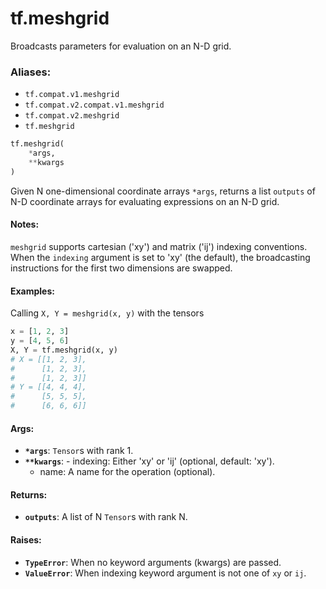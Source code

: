 <div itemscope itemtype="http://developers.google.com/ReferenceObject">
<meta itemprop="name" content="tf.meshgrid" />
<meta itemprop="path" content="Stable" />
</div>

# tf.meshgrid

Broadcasts parameters for evaluation on an N-D grid.

### Aliases:

* `tf.compat.v1.meshgrid`
* `tf.compat.v2.compat.v1.meshgrid`
* `tf.compat.v2.meshgrid`
* `tf.meshgrid`

``` python
tf.meshgrid(
    *args,
    **kwargs
)
```

<!-- Placeholder for "Used in" -->

Given N one-dimensional coordinate arrays `*args`, returns a list `outputs`
of N-D coordinate arrays for evaluating expressions on an N-D grid.

#### Notes:



`meshgrid` supports cartesian ('xy') and matrix ('ij') indexing conventions.
When the `indexing` argument is set to 'xy' (the default), the broadcasting
instructions for the first two dimensions are swapped.

#### Examples:



Calling `X, Y = meshgrid(x, y)` with the tensors

```python
x = [1, 2, 3]
y = [4, 5, 6]
X, Y = tf.meshgrid(x, y)
# X = [[1, 2, 3],
#      [1, 2, 3],
#      [1, 2, 3]]
# Y = [[4, 4, 4],
#      [5, 5, 5],
#      [6, 6, 6]]
```

#### Args:


* <b>`*args`</b>: `Tensor`s with rank 1.
* <b>`**kwargs`</b>:   - indexing: Either 'xy' or 'ij' (optional, default: 'xy').
  - name: A name for the operation (optional).


#### Returns:


* <b>`outputs`</b>: A list of N `Tensor`s with rank N.


#### Raises:


* <b>`TypeError`</b>: When no keyword arguments (kwargs) are passed.
* <b>`ValueError`</b>: When indexing keyword argument is not one of `xy` or `ij`.